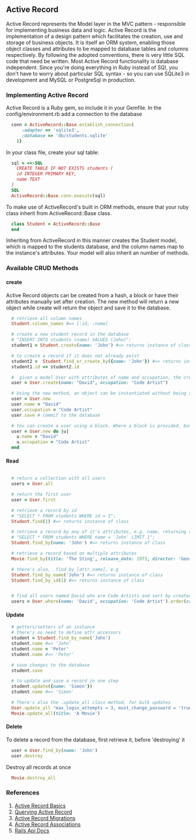 ## Active Record

Active Record represents the Model layer in the MVC pattern - responsible for implementing business data and logic. Active Record is the implementation of a design pattern which facilitates the creation, use and storage of business objects. It is itself an ORM system, enabling those object classes and attributes to be mapped to database tables and columns respectively. By following the adopted conventions, there is very little SQL code that need be written. Most Active Record functionality is database independent. Since you're doing everything in Ruby instead of SQl, you don't have to worry about particular SQL syntax - so you can use SQLite3 in development and MySQL or PostgreSql in production.

### Implementing Active Record

Active Record is a Ruby gem, so include it in your Gemfile. In the config/environment.rb add a connection to the database

```ruby
  conn = ActiveRecord::Base.establish_connection(
      :adapter => 'sqlite3',
      :database => 'db/students.sqlite'
    )}
```

In your class file, create your sql table:

```ruby
  sql = <<-SQL
    CREATE TABLE IF NOT EXISTS students (
    id INTEGER PRIMARY KEY,
    name TEXT
  )
  SQL
  ActiveRecord::Base.conn.execute(sql)
```

To make use of ActiveRecord's built in ORM methods, ensure that your ruby class inherit from ActiveRecord::Base class.

```ruby
  class Student < ActiveRecord::Base
  end
```

Inheriting from ActiveRecord in this manner creates the Student model, which is mapped to the students database, and the column names map to the instance's attributes. Your model will also inherit an number of methods.


### Available CRUD Methods

#### create

Active Record objects can be created from a hash, a block or have their attributes manually set after creation. The new method will return a new object while create will return the object and save it to the database.

```ruby
  # retrieve all column names
  Student.column_names #=> [:id, :name]

  # create a new student record in the database
  # "INSERT INTO students (name) VALUES (John)";
  student1 = Student.create(name: 'John') #=> returns instance of class

  # to create a record if it does not already exist
  student2 =  Student.find_or_create_by({name: 'John'}) #=> returns instance of class
  student1.id == student2.id

  #  given a model User with attributes of name and occupation, the create method call will create and save a new record into the database:
  user = User.create(name: "David", occupation: "Code Artist")

  # Using the new method, an object can be instantiated without being saved:
  user = User.new
  user.name = "David"
  user.occupation = "Code Artist"
  user.save # commit to the database

  # You can create a user using a block. Where a block is provided, both create and new will yield the new object to that block for initialization:
  user = User.new do |u|
    u.name = "David"
    u.occupation = "Code Artist"
  end
```


#### Read

```ruby

  # return a collection with all users
  users = User.all

  # return the first user
  user = User.first

  # retrieve a record by id
  # "SELECT * FROM students WHERE id = 1";
  Student.find(1) #=> returns instance of class

  # retrieve a record by any of it's attributes, e.g. name, returning the first match
  # "SELECT * FROM students WHERE name = 'John' LIMIT 1";
  Student.find_by(name: 'John') #=> returns instance of class

  # retrieve a record based on multiple attributes
  Movie.find_by(title: 'The Sting', release_date: 1973, director: 'George Roy Hill')

  # there's also, .find_by_[attr_name], e.g
  Student.find_by_name('John') #=> returns instance of class
  Student.find_by_id(1) #=> returns instance of class


  # find all users named David who are Code Artists and sort by created_at in reverse chronological order
  users = User.where(name: 'David', occupation: 'Code Artist').order(created_at: :desc)
```
#### Update

```ruby
  # getters/setters of an instance
  # there's no need to define attr_accessors
  student = Student.find_by_name('John')
  student.name #=> 'John'
  student.name = 'Peter'
  student.name #=> 'Peter'

  # save changes to the database
  student.save

  # to update and save a record in one step
  student.update({name: 'Simon'})
  student.name #=> 'Simon'

  # There's also the .update_all class method, for bulk updates
  User.update_all "max_login_attempts = 3, must_change_password = 'true'"
  Movie.update_all(title: 'A Movie')
```

#### Delete

To delete a record from the database, first retrieve it, before 'destroying' it

```ruby
  user = User.find_by(name: 'John')
  user.destroy
```

Destroy all records at once

```ruby
  Movie.destroy_all
```


### References
1. [Active Record Basics](http://guides.rubyonrails.org/active_record_basics.html)
2. [Querying Active Record](http://guides.rubyonrails.org/active_record_querying.html)
3. [Active Record Migrations](http://edgeguides.rubyonrails.org/active_record_migrations.html#writing-a-migration)
4. [Active Record Associations](http://guides.rubyonrails.org/association_basics.html)
5. [Rails Api Docs](http://api.rubyonrails.org/)
